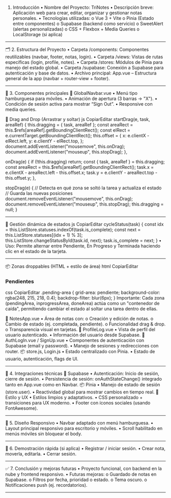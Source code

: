 1. Introducción
•	Nombre del Proyecto: TriNotes
•	Descripción breve: Aplicación web para crear, editar, organizar y gestionar notas personales.
•	Tecnologías utilizadas:
o	Vue 3 + Vite
o	Pinia (Estado entre componentes)
o	Supabase (backend como servicio)
o	SweetAlert (alertas personalizadas)
o	CSS + Flexbox + Media Queries
o	LocalStorage (si aplica)


________________________________________
🗂️ 2. Estructura del Proyecto
•	Carpeta /components: Componentes reutilizables (navbar, footer, notas, login).
•	Carpeta /views: Vistas de rutas específicas (login, profile, notes).
•	Carpeta /stores: Módulos de Pinia para manejo del estado global.
•	Carpeta /supabase: Conexión a Supabase para autenticación y base de datos.
•	Archivo principal: App.vue – Estructura general de la app (navbar + router-view + footer).
________________________________________




🧩 3. Componentes principales
🧭 GlobalNavbar.vue
•	Menú tipo hamburguesa para móviles.
•	Animación de apertura (3 barras → "X").
•	Condición de sesión activa para mostrar “Sign Out”.
•	Responsive con media queries.



🔄 Drag and Drop (Arrastrar y soltar)
js
CopiarEditar
startDrag(e, task, areaRef) {
  this.dragging = { task, areaRef };
  const areaRect = this.$refs[areaRef].getBoundingClientRect();
  const elRect = e.currentTarget.getBoundingClientRect();
  this.offset = {
    x: e.clientX - elRect.left,
    y: e.clientY - elRect.top,
  };
  document.addEventListener("mousemove", this.onDrag);
  document.addEventListener("mouseup", this.stopDrag);
},

onDrag(e) {
  if (!this.dragging) return;
  const { task, areaRef } = this.dragging;
  const areaRect = this.$refs[areaRef].getBoundingClientRect();
  task.x = e.clientX - areaRect.left - this.offset.x;
  task.y = e.clientY - areaRect.top - this.offset.y;
},

stopDrag(e) {
  // Detecta en qué zona se soltó la tarea y actualiza el estado
  // Guarda las nuevas posiciones
  document.removeEventListener("mousemove", this.onDrag);
  document.removeEventListener("mouseup", this.stopDrag);
  this.dragging = null;
}
________________________________________
🔁 Gestión dinámica de estados
js
CopiarEditar
cycleStatus(task) {
  const idx = this.ListStore.statuses.indexOf(task.is_complete);
  const next = this.ListStore.statuses[(idx + 1) % 3];
  this.ListStore.changeStatusById(task.id, next);
  task.is_complete = next;
}
•	Uso: Permite alternar entre Pendiente, En Progreso y Terminada haciendo clic en el estado de la tarjeta.
________________________________________


📦 Zonas droppables (HTML + estilo de área)
html
CopiarEditar
<!-- Zona de tareas Pendientes -->
<div class="drop-area pending-area" ref="pendingArea">
  <h3>Pendientes</h3>
  <div
    v-for="task in pendingTasks"
    :key="task.id"
    class="task-card pending"
    @mousedown="startDrag($event, task, 'pendingArea')"
    :style="getStyle(task, 'pendingArea')"
  >
    <!-- contenido de la tarjeta -->
  </div>
</div>
css
CopiarEditar
.pending-area {
  grid-area: pendiente;
  background-color: rgba(248, 215, 218, 0.4);
  backdrop-filter: blur(6px);
}
Importante: Cada zona (pendingArea, inprogressArea, doneArea) actúa como un "contenedor de caída", permitiendo cambiar el estado al soltar una tarea dentro de ellas.

📒 NotesApp.vue
•	Área de notas con:
o	Creación y edición de notas.
o	Cambio de estado (ej. completada, pendiente).
o	Funcionalidad drag & drop.
o	Transparencia visual en tarjetas.
👤 ProfileLog.vue
•	Vista de perfil del usuario autenticado.
•	Información del usuario desde Supabase.
🔐 AuthLogIn.vue / SignUp.vue
•	Componentes de autenticación con Supabase (email y password).
•	Manejo de sesiones y redirecciones con router.
📦 store.js, Login.js
•	Estado centralizado con Pinia.
•	Estado de usuario, autenticación, flags de UI.
________________________________________
🔌 4. Integraciones técnicas
🔐 Supabase
•	Autenticación: Inicio de sesión, cierre de sesión.
•	Persistencia de sesión: onAuthStateChange() integrado tanto en App.vue como en Navbar.
📦 Pinia
•	Manejo de estado de sesión (store.user).
•	Reactividad global para mostrar cambios en tiempo real.
🎨 Estilo y UX
•	Estilos limpios y adaptativos.
•	CSS personalizado + transiciones para UX moderno.
•	Footer con íconos sociales (usando FontAwesome).
________________________________________
📱 5. Diseño Responsivo
•	Navbar adaptado con menú hamburguesa.
•	Layout principal responsivo para escritorio y móviles.
•	Scroll habilitado en menús móviles sin bloquear el body.
________________________________________
🧪 6. Demostración rápida (si aplica)
•	Registrar / iniciar sesión.
•	Crear nota, moverla, editarla.
•	Cerrar sesión.
________________________________________
✅ 7. Conclusión y mejoras futuras
•	Proyecto funcional, con backend en la nube y frontend responsivo.
•	Futuras mejoras:
o	Guardado de notas en Supabase.
o	Filtros por fecha, prioridad o estado.
o	Tema oscuro.
o	Notificaciones push (ej. recordatorios).
________________________________________



